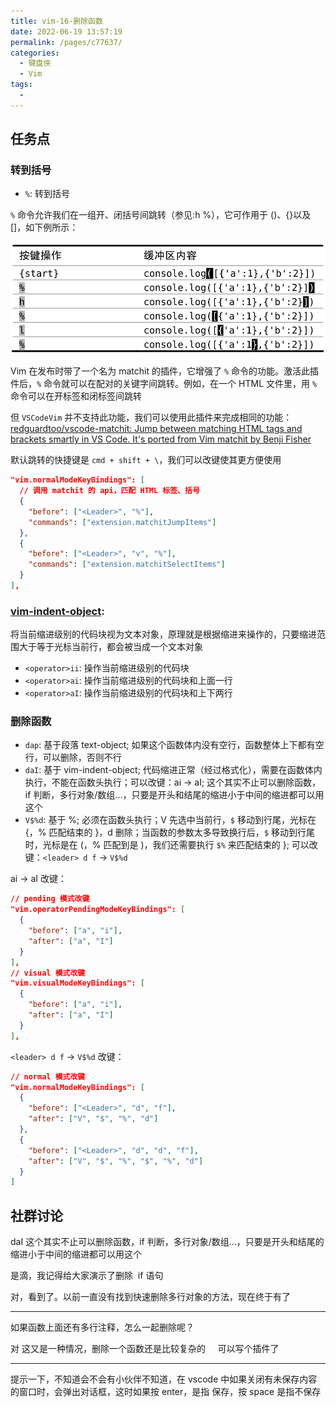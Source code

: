 ```yaml
---
title: vim-16-删除函数
date: 2022-06-19 13:57:19
permalink: /pages/c77637/
categories:
  - 键盘侠
  - Vim
tags:
  -
---
```


## 任务点

### 转到括号

- `%`: 转到括号

`%` 命令允许我们在一组开、闭括号间跳转（参见:h %），它可作用于 ()、{}以及 []，如下例所示：

![](../../.vuepress/public/img/vim/103.jpg)

Vim 在发布时带了一个名为 matchit 的插件，它增强了 `%` 命令的功能。激活此插件后，`%` 命令就可以在配对的关键字间跳转。例如，在一个 HTML 文件里，用 `%` 命令可以在开标签和闭标签间跳转

但 `VSCodeVim` 并不支持此功能，我们可以使用此插件来完成相同的功能：[redguardtoo/vscode-matchit: Jump between matching HTML tags and brackets smartly in VS Code. It's ported from Vim matchit by Benji Fisher](https://github.com/redguardtoo/vscode-matchit)

默认跳转的快捷键是 `cmd + shift + \`，我们可以改键使其更方便使用

```json
"vim.normalModeKeyBindings": [
  // 调用 matchit 的 api，匹配 HTML 标签、括号
  {
    "before": ["<Leader>", "%"],
    "commands": ["extension.matchitJumpItems"]
  },
  {
    "before": ["<Leader>", "v", "%"],
    "commands": ["extension.matchitSelectItems"]
  }
],
```

### [vim-indent-object](https://github.com/VSCodeVim/Vim#vim-indent-object):

将当前缩进级别的代码块视为文本对象，原理就是根据缩进来操作的，只要缩进范围大于等于光标当前行，都会被当成一个文本对象

- `<operator>ii`: 操作当前缩进级别的代码块
- `<operator>ai`: 操作当前缩进级别的代码块和上面一行
- `<operator>aI`: 操作当前缩进级别的代码块和上下两行

### 删除函数

- `dap`: 基于段落 text-object; 如果这个函数体内没有空行，函数整体上下都有空行，可以删除，否则不行
- `daI`: 基于 vim-indent-object; 代码缩进正常（经过格式化），需要在函数体内执行，不能在函数头执行；可以改键：ai -> aI; 这个其实不止可以删除函数，if 判断，多行对象/数组...，只要是开头和结尾的缩进小于中间的缩进都可以用这个
- `V$%d`: 基于 %; 必须在函数头执行；V 先选中当前行，`$` 移动到行尾，光标在 {，% 匹配结束的 }，d 删除；当函数的参数太多导致换行后，`$` 移动到行尾时，光标是在 (，% 匹配到是 )，我们还需要执行 `$%` 来匹配结束的 }; 可以改键：`<leader> d f` -> `V$%d`

ai -> aI 改键：

```json
// pending 模式改键
"vim.operatorPendingModeKeyBindings": [
  {
    "before": ["a", "i"],
    "after": ["a", "I"]
  }
],
// visual 模式改键
"vim.visualModeKeyBindings": [
  {
    "before": ["a", "i"],
    "after": ["a", "I"]
  }
],
```

`<leader> d f` -> `V$%d` 改键：

```json
// normal 模式改键
"vim.normalModeKeyBindings": [
  {
    "before": ["<Leader>", "d", "f"],
    "after": ["V", "$", "%", "d"]
  },
  {
    "before": ["<Leader>", "d", "d", "f"],
    "after": ["V", "$", "%", "$", "%", "d"]
  }
]
```

## 社群讨论

daI 这个其实不止可以删除函数，if 判断，多行对象/数组...，只要是开头和结尾的缩进小于中间的缩进都可以用这个

是滴，我记得给大家演示了删除  if 语句

对，看到了。以前一直没有找到快速删除多行对象的方法，现在终于有了

<hr />

如果函数上面还有多行注释，怎么一起删除呢？

对 这又是一种情况，删除一个函数还是比较复杂的     可以写个插件了

<hr />

提示一下，不知道会不会有小伙伴不知道，在 vscode 中如果关闭有未保存内容的窗口时，会弹出对话框，这时如果按 enter，是指 保存，按 space 是指不保存
